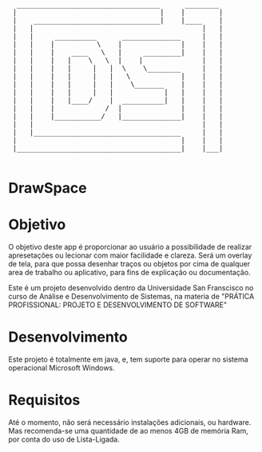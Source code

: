 <pre>
  __________________________________      ________
 |                                  |    |        |
 |    ______________________________|    |____    |
 |   |                                        |   |
 |   |     __________      ______________     |   |
 |   |    |          \    |              |    |   |              ___   ___  __  
 |   |    |    ____   \   |     _________|    |   |             |   | |__/ |__| \    /
 |   |    |   |    \   \  |    |              |   |             |__/  |  | |  |  \/\/
 |   |    |   |     |   |  \    \________     |   |
 |   |    |   |     |   |   \            |    |   |              ___   __   __   ___  ___
 |   |    |   |     |   |    \_______    |    |   |             |___  |__| |__| |    |__
 |   |    |   |     |   |            |   |    |   |              ___| |    |  | |___ |___
 |   |    |   |____/    |  __________|   |    |   |
 |   |    |            /  |              |    |   |
 |   |    |___________/   |______________|    |   |
 |   |                                        |   |
 |   |___________________________________     |   |
 |                                       |    |   |
 |_______________________________________|    |___|

</pre>

# DrawSpace

# Objetivo

O objetivo deste app é proporcionar ao usuário a possibilidade de realizar apresetações ou lecionar com maior facilidade e clareza. Será um overlay de tela, para que possa desenhar traços ou objetos por cima de qualquer area de trabalho ou aplicativo, para fins de explicação ou documentação.

Este é um projeto desenvolvido dentro da Universidade San Franscisco no curso de Análise e Desenvolvimento de Sistemas, na materia de "PRÁTICA PROFISSIONAL: PROJETO E DESENVOLVIMENTO DE SOFTWARE"

# Desenvolvimento

Este projeto é totalmente em java, e, tem suporte para operar no sistema operacional Microsoft Windows.

# Requisitos

Até o momento, não será necessário instalações adicionais, ou hardware. Mas recomenda-se uma quantidade de ao menos 4GB de memória Ram, por conta do uso de Lista-Ligada.
